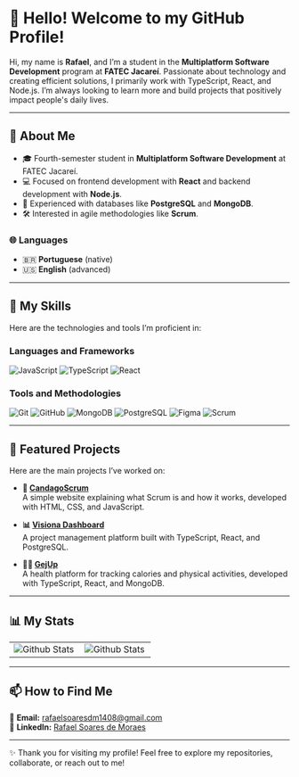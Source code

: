 # 👋 Hello! Welcome to my GitHub Profile!  

Hi, my name is **Rafael**, and I’m a student in the **Multiplatform Software Development** program at **FATEC Jacareí**. Passionate about technology and creating efficient solutions, I primarily work with TypeScript, React, and Node.js. I’m always looking to learn more and build projects that positively impact people's daily lives.  

---

## 💬 About Me  

- 🎓 Fourth-semester student in **Multiplatform Software Development** at FATEC Jacareí.  
- 💻 Focused on frontend development with **React** and backend development with **Node.js**.  
- 🚀 Experienced with databases like **PostgreSQL** and **MongoDB**.  
- 🛠️ Interested in agile methodologies like **Scrum**.  

### 🌐 Languages  
- 🇧🇷 **Portuguese** (native)  
- 🇺🇸 **English** (advanced)  

---

## 🚀 My Skills  

Here are the technologies and tools I’m proficient in:  

### **Languages and Frameworks**  
![JavaScript](https://img.shields.io/badge/-JavaScript-333333?style=flat&logo=javascript)  ![TypeScript](https://img.shields.io/badge/-TypeScript-333333?style=flat&logo=typescript)  ![React](https://img.shields.io/badge/-React-333333?style=flat&logo=react)  

### **Tools and Methodologies**  
![Git](https://img.shields.io/badge/-Git-333333?style=flat&logo=git)  ![GitHub](https://img.shields.io/badge/-GitHub-333333?style=flat&logo=github)  ![MongoDB](https://img.shields.io/badge/-MongoDB-333333?style=flat&logo=mongodb)  ![PostgreSQL](https://img.shields.io/badge/-PostgreSQL-333333?style=flat&logo=postgresql)   ![Figma](https://img.shields.io/badge/-Figma-333333?style=flat&logo=figma)  ![Scrum](https://img.shields.io/badge/-Scrum-333333?style=flat&logo=scrum)  

---

## 🌟 Featured Projects  

Here are the main projects I’ve worked on:

- **📄 [CandagoScrum](https://github.com/l-gustavo-barbosa/candagoScrum.git)**  
  A simple website explaining what Scrum is and how it works, developed with HTML, CSS, and JavaScript.  

- **📊 [Visiona Dashboard](https://github.com/candago/ABP-2-Semestre-Documentacao.git)**  
  A project management platform built with TypeScript, React, and PostgreSQL.  

- **🏃‍♂️ [GejUp](https://github.com/candago-3/abp_3_semestre_documentacao.git)**  
  A health platform for tracking calories and physical activities, developed with TypeScript, React, and MongoDB.  

---

## 📊 My Stats  

<table>
  <tr>
    <td>
      <img
        align="left"
        src="https://github-readme-stats.vercel.app/api?username=rafaelsm21&theme=dark&hide_border=false&include_all_commits=true"
        alt="Github Stats"
      />
    </td>
    <td>
      <img
        align="left"
        src="https://github-readme-stats.vercel.app/api/top-langs/?username=rafaelsm21&theme=dark&hide_border=false&include_all_commits=true&count_private=true&layout=compact"
        alt="Github Stats"
      />
    </td>
  </tr>
</table>  

---

## 📫 How to Find Me  

💌 **Email:** rafaelsoaresdm1408@gmail.com  
💼 **LinkedIn:** [Rafael Soares de Moraes](www.linkedin.com/in/rafaelsoaresdemoraes)  

---

✨ Thank you for visiting my profile! Feel free to explore my repositories, collaborate, or reach out to me!  

